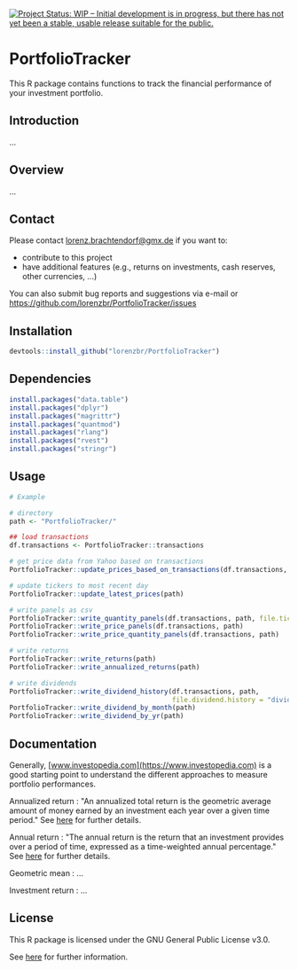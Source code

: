 [![Project Status: WIP – Initial development is in progress, but there has not yet been a stable, usable release suitable for the public.](https://www.repostatus.org/badges/latest/wip.svg)](https://www.repostatus.org/#wip)

# PortfolioTracker
This R package contains functions to track the financial performance of your investment portfolio.


## Introduction

...

## Overview

...


## Contact

Please contact <lorenz.brachtendorf@gmx.de> if you want to:
* contribute to this project
* have additional features (e.g., returns on investments, cash reserves, other currencies, ...)

You can also submit bug reports and suggestions via e-mail or <https://github.com/lorenzbr/PortfolioTracker/issues> 


## Installation


```R
devtools::install_github("lorenzbr/PortfolioTracker")
```


## Dependencies

```R
install.packages("data.table")
install.packages("dplyr")
install.packages("magrittr")
install.packages("quantmod")
install.packages("rlang")
install.packages("rvest")
install.packages("stringr")
```

## Usage

```R
# Example

# directory
path <- "PortfolioTracker/"

## load transactions
df.transactions <- PortfolioTracker::transactions

# get price data from Yahoo based on transactions
PortfolioTracker::update_prices_based_on_transactions(df.transactions, path)

# update tickers to most recent day
PortfolioTracker::update_latest_prices(path)

# write panels as csv
PortfolioTracker::write_quantity_panels(df.transactions, path, file.ticker = "isin_ticker.csv")
PortfolioTracker::write_price_panels(df.transactions, path)
PortfolioTracker::write_price_quantity_panels(df.transactions, path)

# write returns
PortfolioTracker::write_returns(path)
PortfolioTracker::write_annualized_returns(path)

# write dividends
PortfolioTracker::write_dividend_history(df.transactions, path,
                                         file.dividend.history = "dividends_fullhistory.csv")
PortfolioTracker::write_dividend_by_month(path)
PortfolioTracker::write_dividend_by_yr(path)
```

## Documentation

Generally, [www.investopedia.com](https://www.investopedia.com) is a good starting point to understand the different approaches to measure portfolio performances.

Annualized return
:   "An annualized total return is the geometric average amount of money earned by an investment each year over a given time period." See [here](https://www.investopedia.com/terms/a/annualized-total-return.asp) for further details.

Annual return
:   "The annual return is the return that an investment provides over a period of time, expressed as a time-weighted annual percentage." See [here](https://www.investopedia.com/terms/a/annual-return.asp) for further details.

Geometric mean
:   ...

Investment return
:   ...

## License

This R package is licensed under the GNU General Public License v3.0.

See [here](https://github.com/lorenzbr/PortfolioTracker/blob/main/LICENSE) for further information.
